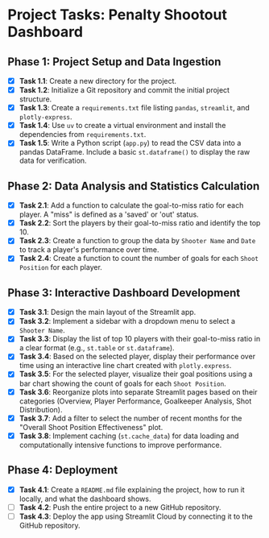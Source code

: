 # Project Tasks: Penalty Shootout Dashboard

## Phase 1: Project Setup and Data Ingestion
-   [x] **Task 1.1**: Create a new directory for the project.
-   [x] **Task 1.2**: Initialize a Git repository and commit the initial project structure.
-   [x] **Task 1.3**: Create a `requirements.txt` file listing `pandas`, `streamlit`, and `plotly-express`.
-   [x] **Task 1.4**: Use `uv` to create a virtual environment and install the dependencies from `requirements.txt`.
-   [x] **Task 1.5**: Write a Python script (`app.py`) to read the CSV data into a pandas DataFrame. Include a basic `st.dataframe()` to display the raw data for verification.

## Phase 2: Data Analysis and Statistics Calculation
-   [x] **Task 2.1**: Add a function to calculate the goal-to-miss ratio for each player. A "miss" is defined as a 'saved' or 'out' status.
-   [x] **Task 2.2**: Sort the players by their goal-to-miss ratio and identify the top 10.
-   [x] **Task 2.3**: Create a function to group the data by `Shooter Name` and `Date` to track a player's performance over time.
-   [x] **Task 2.4**: Create a function to count the number of goals for each `Shoot Position` for each player.

## Phase 3: Interactive Dashboard Development
-   [x] **Task 3.1**: Design the main layout of the Streamlit app.
-   [x] **Task 3.2**: Implement a sidebar with a dropdown menu to select a `Shooter Name`.
-   [x] **Task 3.3**: Display the list of top 10 players with their goal-to-miss ratio in a clear format (e.g., `st.table` or `st.dataframe`).
-   [x] **Task 3.4**: Based on the selected player, display their performance over time using an interactive line chart created with `plotly.express`.
-   [x] **Task 3.5**: For the selected player, visualize their goal positions using a bar chart showing the count of goals for each `Shoot Position`.
-   [x] **Task 3.6**: Reorganize plots into separate Streamlit pages based on their categories (Overview, Player Performance, Goalkeeper Analysis, Shot Distribution).
-   [x] **Task 3.7**: Add a filter to select the number of recent months for the "Overall Shoot Position Effectiveness" plot.
-   [x] **Task 3.8**: Implement caching (`st.cache_data`) for data loading and computationally intensive functions to improve performance.

## Phase 4: Deployment
-   [x] **Task 4.1**: Create a `README.md` file explaining the project, how to run it locally, and what the dashboard shows.
-   [ ] **Task 4.2**: Push the entire project to a new GitHub repository.
-   [ ] **Task 4.3**: Deploy the app using Streamlit Cloud by connecting it to the GitHub repository.